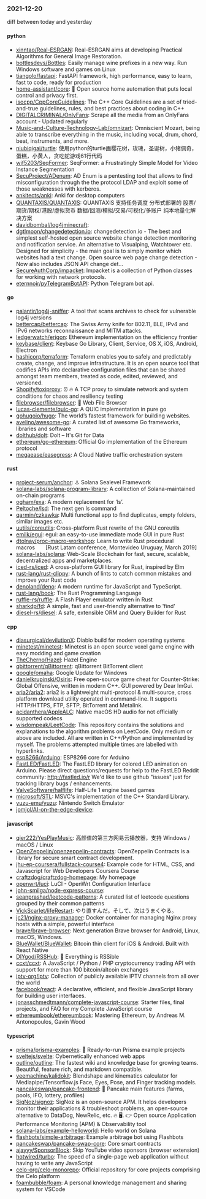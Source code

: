 ### 2021-12-20
diff between today and yesterday

#### python
* [xinntao/Real-ESRGAN](https://github.com/xinntao/Real-ESRGAN): Real-ESRGAN aims at developing Practical Algorithms for General Image Restoration.
* [bottlesdevs/Bottles](https://github.com/bottlesdevs/Bottles): Easily manage wine prefixes in a new way. Run Windows software and games on Linux
* [tiangolo/fastapi](https://github.com/tiangolo/fastapi): FastAPI framework, high performance, easy to learn, fast to code, ready for production
* [home-assistant/core](https://github.com/home-assistant/core): 🏡 Open source home automation that puts local control and privacy first.
* [isocpp/CppCoreGuidelines](https://github.com/isocpp/CppCoreGuidelines): The C++ Core Guidelines are a set of tried-and-true guidelines, rules, and best practices about coding in C++
* [DIGITALCRIMINAL/OnlyFans](https://github.com/DIGITALCRIMINAL/OnlyFans): Scrape all the media from an OnlyFans account - Updated regularly
* [Music-and-Culture-Technology-Lab/omnizart](https://github.com/Music-and-Culture-Technology-Lab/omnizart): Omniscient Mozart, being able to transcribe everything in the music, including vocal, drum, chord, beat, instruments, and more.
* [niubiqigai/turtle](https://github.com/niubiqigai/turtle): 使用python的turtle画樱花树，玫瑰，圣诞树，小猪佩奇，蛋糕，小黄人，贪吃蛇游戏61行代码
* [wjf5203/SeqFormer](https://github.com/wjf5203/SeqFormer): SeqFormer: a Frustratingly Simple Model for Video Instance Segmentation
* [SecuProject/ADenum](https://github.com/SecuProject/ADenum): AD Enum is a pentesting tool that allows to find misconfiguration through the the protocol LDAP and exploit some of those weaknesses with kerberos.
* [ankitects/anki](https://github.com/ankitects/anki): Anki for desktop computers
* [QUANTAXIS/QUANTAXIS](https://github.com/QUANTAXIS/QUANTAXIS): QUANTAXIS 支持任务调度 分布式部署的 股票/期货/期权/港股/虚拟货币 数据/回测/模拟/交易/可视化/多账户 纯本地量化解决方案
* [davidbombal/log4jminecraft](https://github.com/davidbombal/log4jminecraft): 
* [dgtlmoon/changedetection.io](https://github.com/dgtlmoon/changedetection.io): changedetection.io - The best and simplest self-hosted open source website change detection monitoring and notification service. An alternative to Visualping, Watchtower etc. Designed for simplicity - the main goal is to simply monitor which websites had a text change. Open source web page change detection - Now also includes JSON API change det…
* [SecureAuthCorp/impacket](https://github.com/SecureAuthCorp/impacket): Impacket is a collection of Python classes for working with network protocols.
* [eternnoir/pyTelegramBotAPI](https://github.com/eternnoir/pyTelegramBotAPI): Python Telegram bot api.

#### go
* [palantir/log4j-sniffer](https://github.com/palantir/log4j-sniffer): A tool that scans archives to check for vulnerable log4j versions
* [bettercap/bettercap](https://github.com/bettercap/bettercap): The Swiss Army knife for 802.11, BLE, IPv4 and IPv6 networks reconnaissance and MITM attacks.
* [ledgerwatch/erigon](https://github.com/ledgerwatch/erigon): Ethereum implementation on the efficiency frontier
* [keybase/client](https://github.com/keybase/client): Keybase Go Library, Client, Service, OS X, iOS, Android, Electron
* [hashicorp/terraform](https://github.com/hashicorp/terraform): Terraform enables you to safely and predictably create, change, and improve infrastructure. It is an open source tool that codifies APIs into declarative configuration files that can be shared amongst team members, treated as code, edited, reviewed, and versioned.
* [Shopify/toxiproxy](https://github.com/Shopify/toxiproxy): ⏰ 🔥 A TCP proxy to simulate network and system conditions for chaos and resiliency testing
* [filebrowser/filebrowser](https://github.com/filebrowser/filebrowser): 📂 Web File Browser
* [lucas-clemente/quic-go](https://github.com/lucas-clemente/quic-go): A QUIC implementation in pure go
* [gohugoio/hugo](https://github.com/gohugoio/hugo): The world’s fastest framework for building websites.
* [avelino/awesome-go](https://github.com/avelino/awesome-go): A curated list of awesome Go frameworks, libraries and software
* [dolthub/dolt](https://github.com/dolthub/dolt): Dolt – It's Git for Data
* [ethereum/go-ethereum](https://github.com/ethereum/go-ethereum): Official Go implementation of the Ethereum protocol
* [megaease/easegress](https://github.com/megaease/easegress): A Cloud Native traffic orchestration system

#### rust
* [project-serum/anchor](https://github.com/project-serum/anchor): ⚓ Solana Sealevel Framework
* [solana-labs/solana-program-library](https://github.com/solana-labs/solana-program-library): A collection of Solana-maintained on-chain programs
* [ogham/exa](https://github.com/ogham/exa): A modern replacement for ‘ls’.
* [Peltoche/lsd](https://github.com/Peltoche/lsd): The next gen ls command
* [qarmin/czkawka](https://github.com/qarmin/czkawka): Multi functional app to find duplicates, empty folders, similar images etc.
* [uutils/coreutils](https://github.com/uutils/coreutils): Cross-platform Rust rewrite of the GNU coreutils
* [emilk/egui](https://github.com/emilk/egui): egui: an easy-to-use immediate mode GUI in pure Rust
* [dtolnay/proc-macro-workshop](https://github.com/dtolnay/proc-macro-workshop): Learn to write Rust procedural macros  [Rust Latam conference, Montevideo Uruguay, March 2019]
* [solana-labs/solana](https://github.com/solana-labs/solana): Web-Scale Blockchain for fast, secure, scalable, decentralized apps and marketplaces.
* [iced-rs/iced](https://github.com/iced-rs/iced): A cross-platform GUI library for Rust, inspired by Elm
* [rust-lang/rust-clippy](https://github.com/rust-lang/rust-clippy): A bunch of lints to catch common mistakes and improve your Rust code
* [denoland/deno](https://github.com/denoland/deno): A modern runtime for JavaScript and TypeScript.
* [rust-lang/book](https://github.com/rust-lang/book): The Rust Programming Language
* [ruffle-rs/ruffle](https://github.com/ruffle-rs/ruffle): A Flash Player emulator written in Rust
* [sharkdp/fd](https://github.com/sharkdp/fd): A simple, fast and user-friendly alternative to 'find'
* [diesel-rs/diesel](https://github.com/diesel-rs/diesel): A safe, extensible ORM and Query Builder for Rust

#### cpp
* [diasurgical/devilutionX](https://github.com/diasurgical/devilutionX): Diablo build for modern operating systems
* [minetest/minetest](https://github.com/minetest/minetest): Minetest is an open source voxel game engine with easy modding and game creation
* [TheCherno/Hazel](https://github.com/TheCherno/Hazel): Hazel Engine
* [qbittorrent/qBittorrent](https://github.com/qbittorrent/qBittorrent): qBittorrent BitTorrent client
* [google/omaha](https://github.com/google/omaha): Google Update for Windows
* [danielkrupinski/Osiris](https://github.com/danielkrupinski/Osiris): Free open-source game cheat for Counter-Strike: Global Offensive, written in modern C++. GUI powered by Dear ImGui.
* [aria2/aria2](https://github.com/aria2/aria2): aria2 is a lightweight multi-protocol & multi-source, cross platform download utility operated in command-line. It supports HTTP/HTTPS, FTP, SFTP, BitTorrent and Metalink.
* [acidanthera/AppleALC](https://github.com/acidanthera/AppleALC): Native macOS HD audio for not officially supported codecs
* [wisdompeak/LeetCode](https://github.com/wisdompeak/LeetCode): This repository contains the solutions and explanations to the algorithm problems on LeetCode. Only medium or above are included. All are written in C++/Python and implemented by myself. The problems attempted multiple times are labelled with hyperlinks.
* [esp8266/Arduino](https://github.com/esp8266/Arduino): ESP8266 core for Arduino
* [FastLED/FastLED](https://github.com/FastLED/FastLED): The FastLED library for colored LED animation on Arduino. Please direct questions/requests for help to the FastLED Reddit community: http://fastled.io/r We'd like to use github "issues" just for tracking library bugs / enhancements.
* [ValveSoftware/halflife](https://github.com/ValveSoftware/halflife): Half-Life 1 engine based games
* [microsoft/STL](https://github.com/microsoft/STL): MSVC's implementation of the C++ Standard Library.
* [yuzu-emu/yuzu](https://github.com/yuzu-emu/yuzu): Nintendo Switch Emulator
* [jomjol/AI-on-the-edge-device](https://github.com/jomjol/AI-on-the-edge-device): 

#### javascript
* [qier222/YesPlayMusic](https://github.com/qier222/YesPlayMusic): 高颜值的第三方网易云播放器，支持 Windows / macOS / Linux
* [OpenZeppelin/openzeppelin-contracts](https://github.com/OpenZeppelin/openzeppelin-contracts): OpenZeppelin Contracts is a library for secure smart contract development.
* [jhu-ep-coursera/fullstack-course4](https://github.com/jhu-ep-coursera/fullstack-course4): Example code for HTML, CSS, and Javascript for Web Developers Coursera Course
* [craftzdog/craftzdog-homepage](https://github.com/craftzdog/craftzdog-homepage): My homepage
* [openwrt/luci](https://github.com/openwrt/luci): LuCI - OpenWrt Configuration Interface
* [john-smilga/node-express-course](https://github.com/john-smilga/node-express-course): 
* [seanprashad/leetcode-patterns](https://github.com/seanprashad/leetcode-patterns): A curated list of leetcode questions grouped by their common patterns
* [VickScarlet/lifeRestart](https://github.com/VickScarlet/lifeRestart): やり直すんだ。そして、次はうまくやる。
* [jc21/nginx-proxy-manager](https://github.com/jc21/nginx-proxy-manager): Docker container for managing Nginx proxy hosts with a simple, powerful interface
* [brave/brave-browser](https://github.com/brave/brave-browser): Next generation Brave browser for Android, Linux, macOS, Windows.
* [BlueWallet/BlueWallet](https://github.com/BlueWallet/BlueWallet): Bitcoin thin client for iOS & Android. Built with React Native
* [DIYgod/RSSHub](https://github.com/DIYgod/RSSHub): 🍰 Everything is RSSible
* [ccxt/ccxt](https://github.com/ccxt/ccxt): A JavaScript / Python / PHP cryptocurrency trading API with support for more than 100 bitcoin/altcoin exchanges
* [iptv-org/iptv](https://github.com/iptv-org/iptv): Collection of publicly available IPTV channels from all over the world
* [facebook/react](https://github.com/facebook/react): A declarative, efficient, and flexible JavaScript library for building user interfaces.
* [jonasschmedtmann/complete-javascript-course](https://github.com/jonasschmedtmann/complete-javascript-course): Starter files, final projects, and FAQ for my Complete JavaScript course
* [ethereumbook/ethereumbook](https://github.com/ethereumbook/ethereumbook): Mastering Ethereum, by Andreas M. Antonopoulos, Gavin Wood

#### typescript
* [prisma/prisma-examples](https://github.com/prisma/prisma-examples): 🚀 Ready-to-run Prisma example projects
* [sveltejs/svelte](https://github.com/sveltejs/svelte): Cybernetically enhanced web apps
* [outline/outline](https://github.com/outline/outline): The fastest wiki and knowledge base for growing teams. Beautiful, feature rich, and markdown compatible.
* [yeemachine/kalidokit](https://github.com/yeemachine/kalidokit): Blendshape and kinematics calculator for Mediapipe/Tensorflow.js Face, Eyes, Pose, and Finger tracking models.
* [pancakeswap/pancake-frontend](https://github.com/pancakeswap/pancake-frontend): 🥞 Pancake main features (farms, pools, IFO, lottery, profiles)
* [SigNoz/signoz](https://github.com/SigNoz/signoz): SigNoz is an open-source APM. It helps developers monitor their applications & troubleshoot problems, an open-source alternative to DataDog, NewRelic, etc. 🔥 🖥. 👉 Open source Application Performance Monitoring (APM) & Observability tool
* [solana-labs/example-helloworld](https://github.com/solana-labs/example-helloworld): Hello world on Solana
* [flashbots/simple-arbitrage](https://github.com/flashbots/simple-arbitrage): Example arbitrage bot using Flashbots
* [pancakeswap/pancake-swap-core](https://github.com/pancakeswap/pancake-swap-core): Core smart contracts
* [ajayyy/SponsorBlock](https://github.com/ajayyy/SponsorBlock): Skip YouTube video sponsors (browser extension)
* [hotwired/turbo](https://github.com/hotwired/turbo): The speed of a single-page web application without having to write any JavaScript
* [celo-org/celo-monorepo](https://github.com/celo-org/celo-monorepo): Official repository for core projects comprising the Celo platform
* [foambubble/foam](https://github.com/foambubble/foam): A personal knowledge management and sharing system for VSCode
